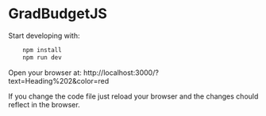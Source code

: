 # GradBudgetJS
Start developing with:
```sh
    npm install
    npm run dev
```
Open your browser at:
    http://localhost:3000/?text=Heading%202&color=red

If you change the code file just reload your browser and the changes chould reflect in the browser.